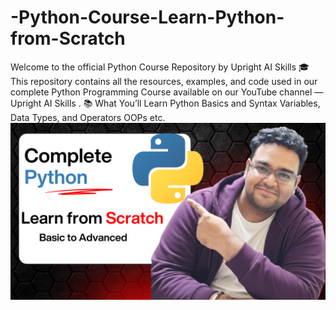 # -Python-Course-Learn-Python-from-Scratch
Welcome to the official Python Course Repository by Upright AI Skills 🎓  This repository contains all the resources, examples, and code used in our complete Python Programming Course available on our YouTube channel — Upright AI Skills .  📚 What You’ll Learn  Python Basics and Syntax  Variables, Data Types, and Operators  OOPs etc.
![Python Course Banner](git_banner.png)
